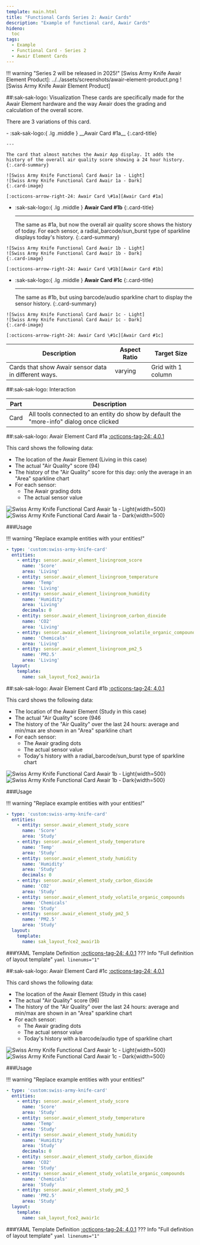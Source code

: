 ```yaml
---
template: main.html
title: "Functional Cards Series 2: Awair Cards"
description: "Example of functional card, Awair Cards"
hideno:
  toc
tags:
  - Example
  - Functional Card - Series 2
  - Awair Element Cards
---
```

<!-- GT/GL -->
!!! warning "Series 2 will be released in 2025!"
[Swiss Army Knife Awair Element Product]: ../../assets/screenshots/awair-element-product.png
![Swiss Army Knife Awair Element Product]

##:sak-sak-logo: Visualization
These cards are specifically made for the Awair Element hardware and the way Awair does the grading and calculation of the overall score.

There are 3 variations of this card.

<div class="grid cards col3 hide-container" markdown>
-   :sak-sak-logo:{ .lg .middle } __Awair Card #1a__
    {:.card-title}

    ---

    The card that almost matches the Awair App display. It adds the history of the overall air quality score showing a 24 hour history.
    {:.card-summary}

[Swiss Army Knife Functional Card Awair 1a - Light]: ../../assets/screenshots/sak-functional-card-s2-awair1a-living-light.png#only-light
[Swiss Army Knife Functional Card Awair 1a - Dark]: ../../assets/screenshots/sak-functional-card-s2-awair1a-living-dark.png#only-dark

    ![Swiss Army Knife Functional Card Awair 1a - Light]
    ![Swiss Army Knife Functional Card Awair 1a - Dark]
    {:.card-image}

    [:octicons-arrow-right-24: Awair Card \#1a][Awair Card #1a]

-   :sak-sak-logo:{ .lg .middle } __Awair Card #1b__
    {:.card-title}

    ---

    The same as #1a, but now the overall air quality score shows the history of today. For each sensor, a radial_barcode/sun_burst type of sparkline displays today's history.
    {:.card-summary}

[Swiss Army Knife Functional Card Awair 1b - Light]: ../../assets/screenshots/sak-functional-card-s2-awair1b-study-light.png#only-light
[Swiss Army Knife Functional Card Awair 1b - Dark]: ../../assets/screenshots/sak-functional-card-s2-awair1b-study-dark.png#only-dark

    ![Swiss Army Knife Functional Card Awair 1b - Light]
    ![Swiss Army Knife Functional Card Awair 1b - Dark]
    {:.card-image}

    [:octicons-arrow-right-24: Awair Card \#1b][Awair Card #1b]

-   :sak-sak-logo:{ .lg .middle } __Awair Card #1c__
    {:.card-title}

    ---

    The same as #1b, but using barcode/audio sparkline chart to display the sensor history.
    {:.card-summary}

[Swiss Army Knife Functional Card Awair 1c - Light]: ../../assets/screenshots/sak-functional-card-s2-awair1c-study-light.png#only-light
[Swiss Army Knife Functional Card Awair 1c - Dark]: ../../assets/screenshots/sak-functional-card-s2-awair1c-study-dark.png#only-dark

    ![Swiss Army Knife Functional Card Awair 1c - Light]
    ![Swiss Army Knife Functional Card Awair 1c - Dark]
    {:.card-image}

    [:octicons-arrow-right-24: Awair Card \#1c][Awair Card #1c]

</div>


| Description| Aspect Ratio| Target Size |
|-|-|-|
| Cards that show Awair sensor data in different ways.| varying | Grid with 1 column |

##:sak-sak-logo: Interaction

| Part | Description|
|-|-|
| Card | All tools connected to an entity do show by default the "more-info" dialog once clicked |

##:sak-sak-logo: Awair Element Card #1a
[:octicons-tag-24: 4.0.1][github-releases]

This card shows the following data:

- The location of the Awair Element (Living in this case)
- The actual "Air Quality" score (94)
- The history of the "Air Quality" score for this day: only the average in an "Area" sparkline chart
- For each sensor:
    - The Awair grading dots
    - The actual sensor value

![Swiss Army Knife Functional Card Awair 1a - Light]{width=500}
![Swiss Army Knife Functional Card Awair 1a - Dark]{width=500}

###Usage

!!! warning "Replace example entities with your entities!"

```yaml linenums="1"
- type: 'custom:swiss-army-knife-card'
  entities:
    - entity: sensor.awair_element_livingroom_score
      name: 'Score'
      area: 'Living'
    - entity: sensor.awair_element_livingroom_temperature
      name: 'Temp'
      area: 'Living'
    - entity: sensor.awair_element_livingroom_humidity
      name: 'Humidity'
      area: 'Living'
      decimals: 0
    - entity: sensor.awair_element_livingroom_carbon_dioxide
      name: 'CO2'
      area: 'Living'
    - entity: sensor.awair_element_livingroom_volatile_organic_compounds
      name: 'Chemicals'
      area: 'Living'
    - entity: sensor.awair_element_livingroom_pm2_5
      name: 'PM2.5'
      area: 'Living'
  layout:
    template:
      name: sak_layout_fce2_awair1a
```

##:sak-sak-logo: Awair Element Card #1b
[:octicons-tag-24: 4.0.1][github-releases]

This card shows the following data:

- The location of the Awair Element (Study in this case)
- The actual "Air Quality" score (946
- The history of the "Air Quality" over the last 24 hours: average and min/max are shown in an "Area" sparkline chart
- For each sensor:
    - The Awair grading dots
    - The actual sensor value
    - Today's history with a radial_barcode/sun_burst type of sparkline chart


![Swiss Army Knife Functional Card Awair 1b - Light]{width=500}
![Swiss Army Knife Functional Card Awair 1b - Dark]{width=500}

###Usage

!!! warning "Replace example entities with your entities!"

```yaml linenums="1"
- type: 'custom:swiss-army-knife-card'
  entities:
    - entity: sensor.awair_element_study_score
      name: 'Score'
      area: 'Study'
    - entity: sensor.awair_element_study_temperature
      name: 'Temp'
      area: 'Study'
    - entity: sensor.awair_element_study_humidity
      name: 'Humidity'
      area: 'Study'
      decimals: 0
    - entity: sensor.awair_element_study_carbon_dioxide
      name: 'CO2'
      area: 'Study'
    - entity: sensor.awair_element_study_volatile_organic_compounds
      name: 'Chemicals'
      area: 'Study'
    - entity: sensor.awair_element_study_pm2_5
      name: 'PM2.5'
      area: 'Study'
  layout:
    template:
      name: sak_layout_fce2_awair1b
```

###YAML Template Definition
[:octicons-tag-24: 4.0.1][github-releases]
??? Info "Full definition of layout template"
    ```yaml linenums="1"
    ```
    
##:sak-sak-logo: Awair Element Card #1c
[:octicons-tag-24: 4.0.1][github-releases]

This card shows the following data:

- The location of the Awair Element (Study in this case)
- The actual "Air Quality" score (96)
- The history of the "Air Quality" over the last 24 hours: average and min/max are shown in an "Area" sparkline chart
- For each sensor:
    - The Awair grading dots
    - The actual sensor value
    - Today's history with a barcode/audio type of sparkline chart

![Swiss Army Knife Functional Card Awair 1c - Light]{width=500}
![Swiss Army Knife Functional Card Awair 1c - Dark]{width=500}

###Usage

!!! warning "Replace example entities with your entities!"

```yaml linenums="1"
- type: 'custom:swiss-army-knife-card'
  entities:
    - entity: sensor.awair_element_study_score
      name: 'Score'
      area: 'Study'
    - entity: sensor.awair_element_study_temperature
      name: 'Temp'
      area: 'Study'
    - entity: sensor.awair_element_study_humidity
      name: 'Humidity'
      area: 'Study'
      decimals: 0
    - entity: sensor.awair_element_study_carbon_dioxide
      name: 'CO2'
      area: 'Study'
    - entity: sensor.awair_element_study_volatile_organic_compounds
      name: 'Chemicals'
      area: 'Study'
    - entity: sensor.awair_element_study_pm2_5
      name: 'PM2.5'
      area: 'Study'
  layout:
    template:
      name: sak_layout_fce2_awair1c
```
###YAML Template Definition
[:octicons-tag-24: 4.0.1][github-releases]
??? Info "Full definition of layout template"
    ```yaml linenums="1"
    ```
    

<!--- Internal References... --->
[Swiss Army Knife Tutorial 02]: ../tutorials/10-step-tutorial-02-intro.md
[Preface]: functional-card-binary-sensor-alert1-card.md
[Awair Card #1a]: #awair-element-card-1a
[Awair Card #1b]: #awair-element-card-1b
[Awair Card #1c]: #awair-element-card-1c

<!--- External References... --->
[ham3-d06-url]: https://material3-themes-manual.amoebelabs.com/examples/material3-example-theme-d06-tealblue/
[github-releases]: https://github.com/amoebelabs/swiss-army-knife-card/releases/

